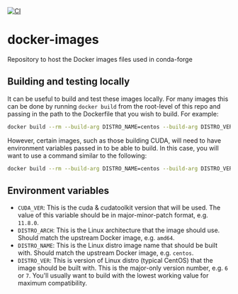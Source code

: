 [![CI](https://github.com/conda-forge/docker-images/workflows/CI/badge.svg)](https://github.com/conda-forge/docker-images/actions?query=branch%3Amain+workflow%3Aci)

# docker-images
Repository to host the Docker images files used in conda-forge

## Building and testing locally
It can be useful to build and test these images locally. For many images
this can be done by running `docker build` from the root-level of this
repo and passing in the path to the Dockerfile that you wish to build.
For example:

```sh
docker build --rm --build-arg DISTRO_NAME=centos --build-arg DISTRO_VER=6 -f linux-anvil-comp7/Dockerfile .
```

However, certain images, such as those building CUDA, will need to have
environment variables passed in to be able to build. In this case, you
will want to use a command similar to the following:

```sh
docker build --rm --build-arg DISTRO_NAME=centos --build-arg DISTRO_VER=6 --build-arg CUDA_VER=11.8.0 -f linux-anvil-cuda/Dockerfile .
```

## Environment variables

* `CUDA_VER`: This is the cuda & cudatoolkit version that will be used. The
  value of this variable should be in major-minor-patch format, e.g. `11.8.0`.
* `DISTRO_ARCH`: This is the Linux architecture that the image should use.
  Should match the upstream Docker image, e.g. `amd64`.
* `DISTRO_NAME`: This is the Linux distro image name that should be built with.
  Should match the upstream Docker image, e.g. `centos`.
* `DISTRO_VER`: This is version of Linux distro (typical CentOS) that the image
  should be built with.  This is the major-only version number, e.g. `6` or
  `7`.  You'll usually want to build with the lowest working value for maximum
  compatibility.
